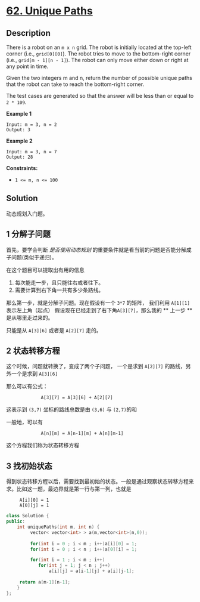 # [62. Unique Paths](https://leetcode.com/problems/unique-paths/)

## Description
There is a robot on an `m x n` grid. The robot is initially located at the top-left corner (i.e., `grid[0][0]`). The robot tries to move to the bottom-right corner (i.e., `grid[m - 1][n - 1]`). The robot can only move either down or right at any point in time.

Given the two integers m and n, return the number of possible unique paths that the robot can take to reach the bottom-right corner.

The test cases are generated so that the answer will be less than or equal to `2 * 109`.

**Example 1**
```
Input: m = 3, n = 2
Output: 3
```

**Example 2**
```
Input: m = 3, n = 7
Output: 28
```

**Constraints:**

- `1 <= m, n <= 100`


## Solution

动态规划入门题。

## 1 分解子问题
首先，要学会判断 *是否使用动态规划* 的重要条件就是看当前的问题是否能分解成子问题(类似于递归)。


在这个题目可以提取出有用的信息

1. 每次能走一步，且只能往右或者往下。
2. 需要计算到右下角一共有多少条路线。

那么第一步，就是分解子问题。现在假设有一个 `3*7` 的矩阵， 我们利用 `A[1][1]` 表示左上角（起点）
假设现在已经走到了右下角`A[3][7]`，那么我的 ** 上一步 ** 是从哪里走过来的。

只能是从 `A[3][6]` 或者是 `A[2][7]` 走的。



## 2 状态转移方程


这个时候，问题就转换了，变成了两个子问题， 一个是求到 `A[2][7]` 的路线，另外一个是求到 `A[3][6]`

那么可以有公式：


                 A[3][7] = A[3][6] + A[2][7]


这表示到 `(3,7)` 坐标的路线总数是由  `(3,6)` 与 `(2,7)`的和

一般地，可以有

                 A[n][m] = A[n-1][m] + A[n][m-1]

            
这个方程我们称为状态转移方程

## 3 找初始状态

得到状态转移方程以后，需要找到最初始的状态。一般是通过观察状态转移方程来求。比如这一题，最边界就是第一行与第一列，也就是

         
         A[i][0] = 1
         A[0][j] = 1

```c++
class Solution {
public:
    int uniquePaths(int m, int n) {
         vector< vector<int> > a(m,vector<int>(n,0));
        
         for(int i = 0 ; i < m ; i++)a[i][0] = 1;
         for(int i = 0 ; i < n ; i++)a[0][i] = 1;

         for(int i = 1 ; i < m ; i++)
            for(int j = 1; j < n ; j++)
                a[i][j] = a[i-1][j] + a[i][j-1];
        
     return a[m-1][n-1];
    }
};
```







